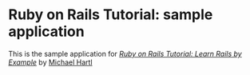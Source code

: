 # Ruby on Rails Tutorial:  sample application

This is the sample application for
[*Ruby on Rails Tutorial: Learn Rails by Example*](http://railstutorial.org/)
by [Michael Hartl](http://michaelhartl.com/)
